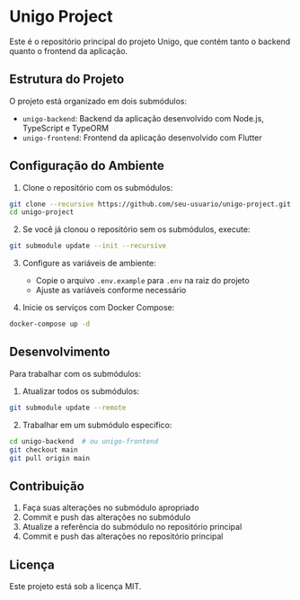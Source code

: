 # Unigo Project

Este é o repositório principal do projeto Unigo, que contém tanto o backend quanto o frontend da aplicação.

## Estrutura do Projeto

O projeto está organizado em dois submódulos:

- `unigo-backend`: Backend da aplicação desenvolvido com Node.js, TypeScript e TypeORM
- `unigo-frontend`: Frontend da aplicação desenvolvido com Flutter

## Configuração do Ambiente

1. Clone o repositório com os submódulos:
```bash
git clone --recursive https://github.com/seu-usuario/unigo-project.git
cd unigo-project
```

2. Se você já clonou o repositório sem os submódulos, execute:
```bash
git submodule update --init --recursive
```

3. Configure as variáveis de ambiente:
   - Copie o arquivo `.env.example` para `.env` na raiz do projeto
   - Ajuste as variáveis conforme necessário

4. Inicie os serviços com Docker Compose:
```bash
docker-compose up -d
```

## Desenvolvimento

Para trabalhar com os submódulos:

1. Atualizar todos os submódulos:
```bash
git submodule update --remote
```

2. Trabalhar em um submódulo específico:
```bash
cd unigo-backend  # ou unigo-frontend
git checkout main
git pull origin main
```

## Contribuição

1. Faça suas alterações no submódulo apropriado
2. Commit e push das alterações no submódulo
3. Atualize a referência do submódulo no repositório principal
4. Commit e push das alterações no repositório principal

## Licença

Este projeto está sob a licença MIT. 